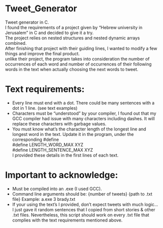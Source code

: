 # Tweet_Generator
Tweet generator in C.\
I found the requirements of a project given by “Hebrew university in Jerusalem” in C and decided to give it a try. \
The project relies on nested structures and nested dynamic arrays combined.\
After finishing that project with their guiding lines, I wanted to modify a few things and improve the final product.\
unlike their project, the program takes into consideration the number of occurrences of each word and number of occurrences  of their following words in the text when actually choosing the next words to tweet.


# Text requirements:
* Every line must end with a dot. There could be many sentences with a dot in 1 line. (see text examples)
* Characters must be “understood” by your compiler, I found out that my GCC compiler had issue with many characters including dashes. It will replace these characters with garbage values.
* You must know what’s the character length of the longest line and longest word in the text. Update it in the program, under the corresponding #define\
#define LENGTH_WORD_MAX XYZ\
#define LENGTH_SENTENCE_MAX XYZ\
I provided these details in the first lines of each text.


# Important to acknowledge:
* Must be compiled into an .exe (I used GCC).
* Command line arguments should be: {number of tweets} {path to .txt file}  Example: a.exe 3 brady.txt
* If your using the text’s I provided, don’t expect tweets with much logic… I just gave it random sentences that I copied from short stories & other .txt files. 
Nevertheless, this script should work on every .txt file that complies with the text requirements mentioned above.

